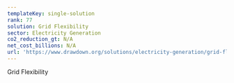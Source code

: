 ```yaml
---
templateKey: single-solution
rank: 77
solution: Grid Flexibility
sector: Electricity Generation
co2_reduction_gt: N/A
net_cost_billions: N/A
url: 'https://www.drawdown.org/solutions/electricity-generation/grid-flexibility'
---
```


Grid Flexibility